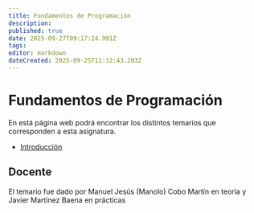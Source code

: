 ```yaml
---
title: Fundamentos de Programación
description: 
published: true
date: 2025-09-27T09:17:24.991Z
tags: 
editor: markdown
dateCreated: 2025-09-25T11:12:43.203Z
---
```


# Fundamentos de Programación
En está página web podrá encontrar los distintos temarios que corresponden a esta asignatura.

- [Introducción](tema1)




## Docente
El temario fue dado por Manuel Jesús (Manolo) Cobo Martín en teoría y Javier Martínez Baena en prácticas